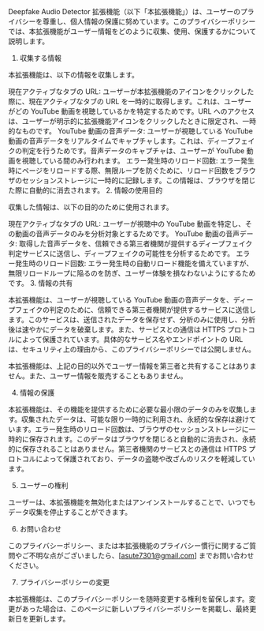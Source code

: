Deepfake Audio Detector 拡張機能（以下「本拡張機能」）は、ユーザーのプライバシーを尊重し、個人情報の保護に努めています。このプライバシーポリシーでは、本拡張機能がユーザー情報をどのように収集、使用、保護するかについて説明します。

1. 収集する情報

本拡張機能は、以下の情報を収集します。

現在アクティブなタブの URL: ユーザーが本拡張機能のアイコンをクリックした際に、現在アクティブなタブの URL を一時的に取得します。これは、ユーザーがどの YouTube 動画を視聴しているかを特定するためです。URL へのアクセスは、ユーザーが明示的に拡張機能アイコンをクリックしたときに限定され、一時的なものです。
YouTube 動画の音声データ: ユーザーが視聴している YouTube 動画の音声データをリアルタイムでキャプチャします。これは、ディープフェイクの判定を行うためです。音声データのキャプチャは、ユーザーが YouTube 動画を視聴している間のみ行われます。
エラー発生時のリロード回数: エラー発生時にページをリロードする際、無限ループを防ぐために、リロード回数をブラウザのセッションストレージに一時的に記録します。この情報は、ブラウザを閉じた際に自動的に消去されます。
2. 情報の使用目的

収集した情報は、以下の目的のために使用されます。

現在アクティブなタブの URL: ユーザーが視聴中の YouTube 動画を特定し、その動画の音声データのみを分析対象とするためです。
YouTube 動画の音声データ: 取得した音声データを、信頼できる第三者機関が提供するディープフェイク判定サービスに送信し、ディープフェイクの可能性を分析するためです。
エラー発生時のリロード回数: エラー発生時の自動リロード機能を備えていますが、無限リロードループに陥るのを防ぎ、ユーザー体験を損なわないようにするためです。
3. 情報の共有

本拡張機能は、ユーザーが視聴している YouTube 動画の音声データを、ディープフェイクの判定のために、信頼できる第三者機関が提供するサービスに送信します。このサービスは、送信されたデータを保存せず、分析のみに使用し、分析後は速やかにデータを破棄します。また、サービスとの通信は HTTPS プロトコルによって保護されています。具体的なサービス名やエンドポイントの URL は、セキュリティ上の理由から、このプライバシーポリシーでは公開しません。

本拡張機能は、上記の目的以外でユーザー情報を第三者と共有することはありません。また、ユーザー情報を販売することもありません。

4. 情報の保護

本拡張機能は、その機能を提供するために必要な最小限のデータのみを収集します。収集されたデータは、可能な限り一時的に利用され、永続的な保存は避けています。エラー発生時のリロード回数は、ブラウザのセッションストレージに一時的に保存されます。このデータはブラウザを閉じると自動的に消去され、永続的に保存されることはありません。第三者機関のサービスとの通信は HTTPS プロトコルによって保護されており、データの盗聴や改ざんのリスクを軽減しています。

5. ユーザーの権利

ユーザーは、本拡張機能を無効化またはアンインストールすることで、いつでもデータ収集を停止することができます。

6. お問い合わせ

このプライバシーポリシー、または本拡張機能のプライバシー慣行に関するご質問やご不明な点がございましたら、[asute7301@gmail.com] までお問い合わせください。

7. プライバシーポリシーの変更

本拡張機能は、このプライバシーポリシーを随時変更する権利を留保します。変更があった場合は、このページに新しいプライバシーポリシーを掲載し、最終更新日を更新します。
